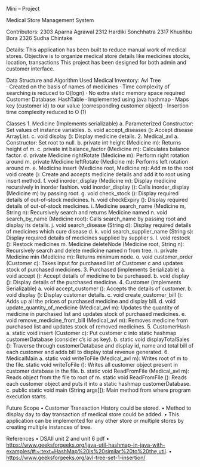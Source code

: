 Mini – Project

Medical Store Management System
 
Contributors:
      	  2303 Aparna Agrawal
        	2312 Hardiki Sonchhatra
        	2317 Khushbu Bora
        	2326 Sudha Chintake
          
Details:
        	This application has been built to reduce manual work of medical stores. Objective is to organize medical store details like medicines stocks, location, transactions
        	This project has been designed for both admin and customer interface.
          
Data Structure and Algorithm Used
     Medical Inventory: Avl Tree  
·      Created on the basis of names of medicines
·      Time complexity of searching is reduced to O(logn)
·      No extra static memory space required
    Customer Database: HashTable
·      Implemented using java hashmap
·      Maps key (customer id) to our value (corresponding customer object)
·      Insertion time complexity reduced to O (1)

Classes
    1.	Medicine (Implements serializable)
        a.	Parameterized Constructor: Set values of instance variables.
        b.	void accept_diseases (): Accept disease ArrayList.
        c.	void display (): Display medicine details.
    2.	Medical_avl
        a.	Constructor: Set root to null.
        b.	private int height (Medicine m): Returns height of m.
        c.	private int balance_factor (Medicine m): Calculates balance factor.
        d.	private Medicine rightRotate (Medicine m): Perform right rotation around m.
        private Medicine leftRotate (Medicine m): Performs left rotation around m.
        e.	Medicine insert (Medicine root, Medicine m): Add m to the root
        void create (): Create and accepts medicine details and add it to root using insert method.
        f.	void inorder_display (Medicine m): Display medicine recursively in inorder fashion.
        void inorder_display (): Calls inorder_display (Medicine m) by passing root.
        g.	void check_stock (): Display required details of out-of-stock medicines.
        h.	void checkExpiry (): Display required details of out-of-stock medicines.
        i.	Medicine search_name (Medicine m, String n): Recursively search and returns Medicine named n.
        void search_by_name (Medicine root): Calls search_name by passing root and display its details.
        j.	void search_disease (String d): Display required details of medicines which cure disease d.
        k.	void search_supplier_name (String s): Display required details of medicines supplied by supplier s.
        l.	void restock (): Restock medicines
        m.	 Medicine deleteNode (Medicine root, String n): Recursively search and delete medicine named n from tree.
        n.	private Medicine min (Medicine m): Returns minimum node.
        o.	void customer_order (Customer c): Takes input for purchased list of Customer c and updates stock of purchased medicines.
    3.	Purchased (implements Serializable)
        a.	void accept (): Accept details of medicine to be purchased.
        b.	void display (): Display details of the purchased medicine.
    4.	Customer (implements Serializable)
        a.	void accept_customer (): Accepts the details of customer.
        b.	void display (): Display customer details.
        c.	void create_customer_bill (): Adds up all the prices of purchased medicine and display bill.
        d.	void update_quantity_of_medicine (Medical_avl m): Updates the quantity of medicine in purchased list and updates stock of purchased medicines.
        e.	void remove_medicine_from_bill (Medical_avl m): Removes medicine from purchased list and updates stock of removed medicines.
    5.	CustomerHash
        a.	static void insert (Customer c): Put customer c into static hashmap customerDatabase (consider c’s id as key).
        b.	static void displayTotalSales (): Traverse through customerDatabase and display id, name and total bill of each customer and adds bill to display total revenue               generated.
    6.	MedicalMain
        a.	static void writeToFile (Medical_avl m): Writes root of m to the file. 
        static void writeToFile (): Writes all customer object present in customer database in the file.
        b.	static void ReadFromFile (Medical_avl m): Reads object from the file to root of m.
        static void ReadFromFile (): Reads each customer object and puts it into a static hashmap customerDatabase.
        c.	public static void main (String args[]): Main method from where program execution starts.
        
Future Scope
•	Customer Transaction History could be stored.
•	Method to display day to day transaction of medical store could be added.
•	This application can be implemented for any other store or multiple stores by creating multiple instances of tree.

References
•	DSAII unit 2 and unit 6 pdf
•	https://www.geeksforgeeks.org/java-util-hashmap-in-java-with-examples/#:~:text=HashMap%20is%20similar%20to%20the,util.
•	https://www.geeksforgeeks.org/avl-tree-set-1-insertion/

